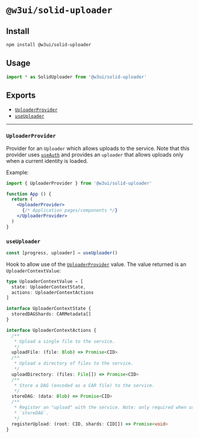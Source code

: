 # `@w3ui/solid-uploader`

## Install

```sh
npm install @w3ui/solid-uploader
```

## Usage

```js
import * as SolidUploader from '@w3ui/solid-uploader'
```

## Exports

* [`UploaderProvider`](#uploaderprovider)
* [`useUploader`](#useuploader)

---

### `UploaderProvider`

Provider for an `Uploader` which allows uploads to the service. Note that this provider uses [`useAuth`](./solid-keyring#useauth) and provides an `uploader` that allows uploads only when a current identity is loaded.

Example:

```jsx
import { UploaderProvider } from '@w3ui/solid-uploader'

function App () {
  return (
    <UploaderProvider>
      {/* Application pages/components */}
    </UploaderProvider>
  )
}
```

### `useUploader`

```ts
const [progress, uploader] = useUploader()
```

Hook to allow use of the [`UploaderProvider`](#uploaderprovider) value. The value returned is an `UploaderContextValue`:

```ts
type UploaderContextValue = [
  state: UploaderContextState,
  actions: UploaderContextActions
]

interface UploaderContextState {
  storedDAGShards: CARMetadata[]
}

interface UploaderContextActions {
  /**
   * Upload a single file to the service.
   */
  uploadFile: (file: Blob) => Promise<CID>
  /**
   * Upload a directory of files to the service.
   */
  uploadDirectory: (files: File[]) => Promise<CID>
  /**
   * Store a DAG (encoded as a CAR file) to the service.
   */
  storeDAG: (data: Blob) => Promise<CID>
  /**
   * Register an "upload" with the service. Note: only required when using
   * `storeDAG`.
   */
  registerUpload: (root: CID, shards: CID[]) => Promise<void>
}
```
